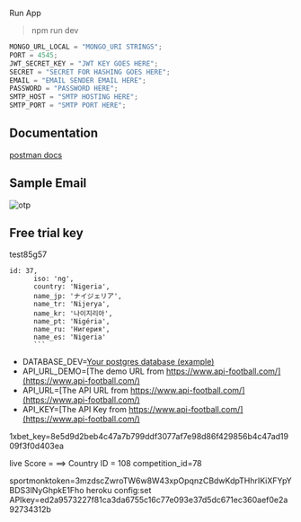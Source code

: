 Run App

> npm run dev

```javascript
MONGO_URL_LOCAL = "MONGO_URI STRINGS";
PORT = 4545;
JWT_SECRET_KEY = "JWT KEY GOES HERE";
SECRET = "SECRET FOR HASHING GOES HERE";
EMAIL = "EMAIL SENDER EMAIL HERE";
PASSWORD = "PASSWORD HERE";
SMTP_HOST = "SMTP HOSTING HERE";
SMTP_PORT = "SMTP PORT HERE";
```

## Documentation

[postman docs](https://documenter.getpostman.com/view/15544476/UVeNmhbK)

## Sample Email

![otp](https://user-images.githubusercontent.com/70065792/153825722-93fd6528-408f-48b4-a0c9-270475ff5f18.PNG)

## Free trial key

test85g57

````
id: 37,
      iso: 'ng',
      country: 'Nigeria',
      name_jp: 'ナイジェリア',
      name_tr: 'Nijerya',
      name_kr: '나이지리아',
      name_pt: 'Nigéria',
      name_ru: 'Нигерия',
      name_es: 'Nigeria'
      ```
````

- DATABASE_DEV=[Your postgres database (example)](https://www.elephantsql.com/)
- API_URL_DEMO=[The demo URL from https://www.api-football.com/](https://www.api-football.com/)
- API_URL=[The API URL from https://www.api-football.com/](https://www.api-football.com/)
- API_KEY=[The API Key from https://www.api-football.com/](https://www.api-football.com/)

1xbet_key=8e5d9d2beb4c47a7b799ddf3077af7e98d86f429856b4c47ad1909f3f0d403ea

live Score = ==>
Country ID = 108
competition_id=78

sportmonktoken=3mzdscZwroTW6w8W43xpOpqnzCBdwKdpTHhrIKiXFYpYBDS3lNyGhpkE1Fho
heroku config:set APIkey=ed2a9573227f81ca3da6755c16c77e093e37d5dc671ec360aef0e2a92734312b